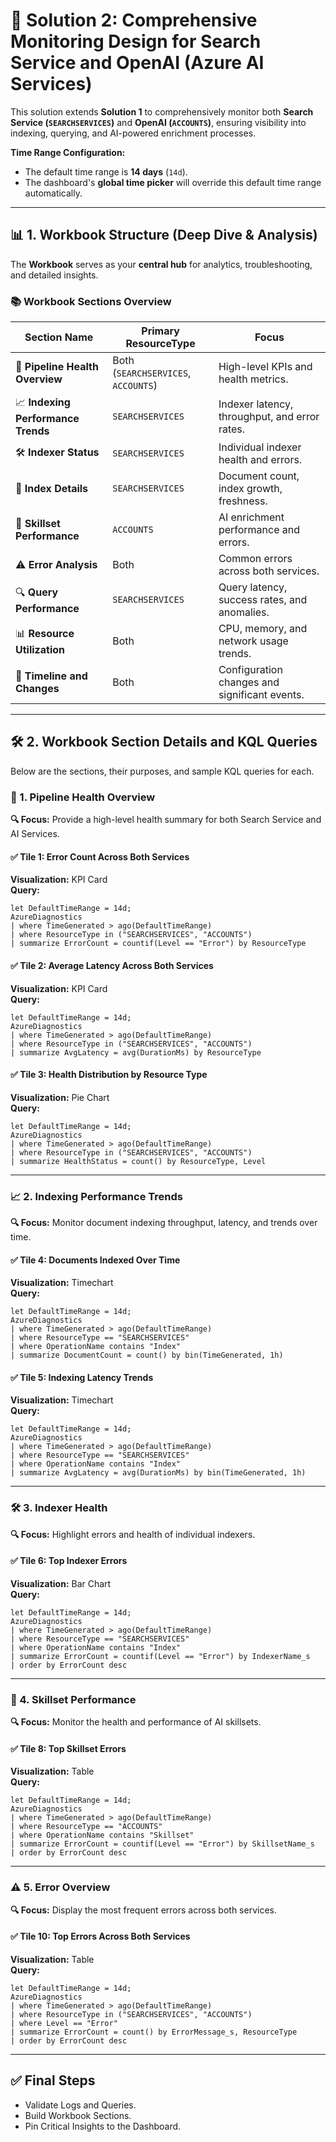
# 🚀 Solution 2: Comprehensive Monitoring Design for Search Service and OpenAI (Azure AI Services)

This solution extends **Solution 1** to comprehensively monitor both **Search Service (`SEARCHSERVICES`)** and **OpenAI (`ACCOUNTS`)**, ensuring visibility into indexing, querying, and AI-powered enrichment processes.

**Time Range Configuration:**  
- The default time range is **14 days** (`14d`).  
- The dashboard's **global time picker** will override this default time range automatically.

---

## 📊 1. Workbook Structure (Deep Dive & Analysis)

The **Workbook** serves as your **central hub** for analytics, troubleshooting, and detailed insights.

### 📚 Workbook Sections Overview

| **Section Name**          | **Primary ResourceType** | **Focus**                                  |
|----------------------------|--------------------------|--------------------------------------------|
| 🚦 **Pipeline Health Overview** | Both (`SEARCHSERVICES`, `ACCOUNTS`) | High-level KPIs and health metrics.        |
| 📈 **Indexing Performance Trends** | `SEARCHSERVICES` | Indexer latency, throughput, and error rates. |
| 🛠️ **Indexer Status**       | `SEARCHSERVICES`       | Individual indexer health and errors.      |
| 📑 **Index Details**        | `SEARCHSERVICES`       | Document count, index growth, freshness.   |
| 🧠 **Skillset Performance**  | `ACCOUNTS`            | AI enrichment performance and errors.      |
| ⚠️ **Error Analysis**       | Both                  | Common errors across both services.        |
| 🔍 **Query Performance**    | `SEARCHSERVICES`       | Query latency, success rates, and anomalies. |
| 📊 **Resource Utilization**  | Both                  | CPU, memory, and network usage trends.     |
| 📅 **Timeline and Changes** | Both                  | Configuration changes and significant events. |

---

## 🛠️ 2. Workbook Section Details and KQL Queries

Below are the sections, their purposes, and sample KQL queries for each.

### 🚦 1. Pipeline Health Overview

**🔍 Focus:** Provide a high-level health summary for both Search Service and AI Services.

#### ✅ Tile 1: Error Count Across Both Services

**Visualization:** KPI Card  
**Query:**

```kql
let DefaultTimeRange = 14d;
AzureDiagnostics
| where TimeGenerated > ago(DefaultTimeRange)
| where ResourceType in ("SEARCHSERVICES", "ACCOUNTS")
| summarize ErrorCount = countif(Level == "Error") by ResourceType
```

#### ✅ Tile 2: Average Latency Across Both Services

**Visualization:** KPI Card  
**Query:**

```kql
let DefaultTimeRange = 14d;
AzureDiagnostics
| where TimeGenerated > ago(DefaultTimeRange)
| where ResourceType in ("SEARCHSERVICES", "ACCOUNTS")
| summarize AvgLatency = avg(DurationMs) by ResourceType
```

#### ✅ Tile 3: Health Distribution by Resource Type

**Visualization:** Pie Chart  
**Query:**

```kql
let DefaultTimeRange = 14d;
AzureDiagnostics
| where TimeGenerated > ago(DefaultTimeRange)
| where ResourceType in ("SEARCHSERVICES", "ACCOUNTS")
| summarize HealthStatus = count() by ResourceType, Level
```

---

### 📈 2. Indexing Performance Trends

**🔍 Focus:** Monitor document indexing throughput, latency, and trends over time.

#### ✅ Tile 4: Documents Indexed Over Time

**Visualization:** Timechart  
**Query:**

```kql
let DefaultTimeRange = 14d;
AzureDiagnostics
| where TimeGenerated > ago(DefaultTimeRange)
| where ResourceType == "SEARCHSERVICES"
| where OperationName contains "Index"
| summarize DocumentCount = count() by bin(TimeGenerated, 1h)
```

#### ✅ Tile 5: Indexing Latency Trends

**Visualization:** Timechart  
**Query:**

```kql
let DefaultTimeRange = 14d;
AzureDiagnostics
| where TimeGenerated > ago(DefaultTimeRange)
| where ResourceType == "SEARCHSERVICES"
| where OperationName contains "Index"
| summarize AvgLatency = avg(DurationMs) by bin(TimeGenerated, 1h)
```

---

### 🛠️ 3. Indexer Health

**🔍 Focus:** Highlight errors and health of individual indexers.

#### ✅ Tile 6: Top Indexer Errors

**Visualization:** Bar Chart  
**Query:**

```kql
let DefaultTimeRange = 14d;
AzureDiagnostics
| where TimeGenerated > ago(DefaultTimeRange)
| where ResourceType == "SEARCHSERVICES"
| where OperationName contains "Index"
| summarize ErrorCount = countif(Level == "Error") by IndexerName_s
| order by ErrorCount desc
```

---

### 🧠 4. Skillset Performance

**🔍 Focus:** Monitor the health and performance of AI skillsets.

#### ✅ Tile 8: Top Skillset Errors

**Visualization:** Table  
**Query:**

```kql
let DefaultTimeRange = 14d;
AzureDiagnostics
| where TimeGenerated > ago(DefaultTimeRange)
| where ResourceType == "ACCOUNTS"
| where OperationName contains "Skillset"
| summarize ErrorCount = countif(Level == "Error") by SkillsetName_s
| order by ErrorCount desc
```

---

### ⚠️ 5. Error Overview

**🔍 Focus:** Display the most frequent errors across both services.

#### ✅ Tile 10: Top Errors Across Both Services

**Visualization:** Table  
**Query:**

```kql
let DefaultTimeRange = 14d;
AzureDiagnostics
| where TimeGenerated > ago(DefaultTimeRange)
| where ResourceType in ("SEARCHSERVICES", "ACCOUNTS")
| where Level == "Error"
| summarize ErrorCount = count() by ErrorMessage_s, ResourceType
| order by ErrorCount desc
```

---

## ✅ Final Steps

- Validate Logs and Queries.  
- Build Workbook Sections.  
- Pin Critical Insights to the Dashboard.  

